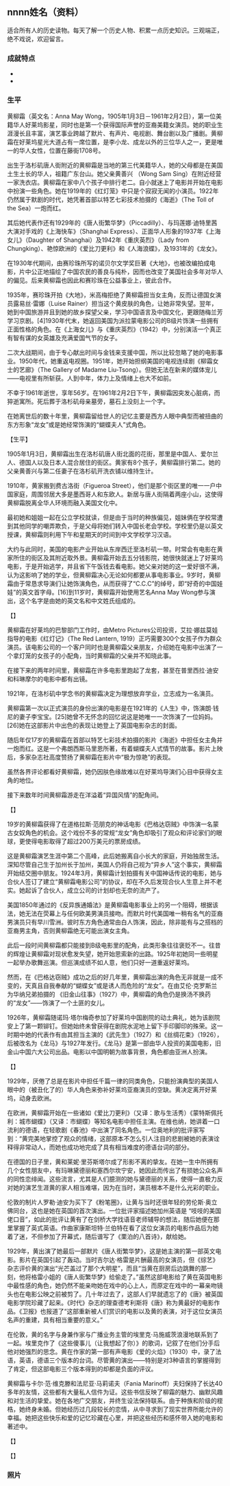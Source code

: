 ## nnnn姓名（资料）

适合所有人的历史读物。每天了解一个历史人物、积累一点历史知识。三观端正，绝不戏说，欢迎留言。  

### 成就特点

- ​
- ​


### 生平

黄柳霜（英文名：Anna May Wong，1905年1月3日－1961年2月2日），第一位美籍华人好莱坞影星，同时也是第一个获得国际声誉的亚裔美籍女演员。她的职业生涯漫长且丰富，演艺事业跨越了默片、有声片、电视剧、舞台剧以及广播剧。黄柳霜在好莱坞星光大道占有一席位置，是李小龙、成龙以外的三位华人之一，更是唯一的华人女性，位置在藤街1708号。

出生于洛杉矶唐人街附近的黄柳霜是当地的第三代美籍华人，她的父母都是在美国土生土长的华人，祖籍广东台山。她父亲黄善兴 （Wong Sam Sing）在附近经营一家洗衣店。黄柳霜在家中八个孩子中排行老二。自小就迷上了电影并开始在电影中扮演一些角色。她在1919年的《红灯笼》中只是个寂寂无闻的小演员。1922年仍然属于默剧的时代，她凭著首部以特艺七彩技术拍摄的《海逝》（The Toll of the Sea）一炮而红。

其后她代表作还有1929年的《唐人街繁华梦》（Piccadilly）、与玛莲娜·迪特里茜大演对手戏的《上海快车》（Shanghai Express）、正面华人形象的1937年《上海女儿》（Daughter of Shanghai）及1942年《重庆英烈》（Lady from Chungking）、艳惊欧洲的《爱比刀更利》和《人海浪蝶》，及1931年的《龙女》。

在1930年代期间，由赛珍珠所写的诺贝尔文学奖巨著《大地》，也被改编拍成电影，片中公正地描绘了中国农民的善良与纯朴，因而也改变了美国社会多年对华人的偏见。后来黄柳霜也因此和赛珍珠在公益事业上，彼此合作。

1935年，赛珍珠开拍《大地》，米高梅拒绝了黄柳霜担当女主角，反而让德国女演员露易丝·雷娜（Luise Rainer）担当这个黄皮肤的角色，让她非常失望。翌年，她到中国旅游并且到她的故乡探望父亲，学习中国语言及中国文化，更跟随梅兰芳学习京剧。[4]1930年代末，她返回美国为派拉蒙电影公司的B级片饰演一些拥有正面性格的角色。在《上海女儿》与《重庆英烈》（1942）中，分别演活一个真正有智有谋的女英雄及充满爱国气节的女子。

二次大战期间，由于专心献出时间与金钱来支援中国，所以比较忽略了她的电影事业。1950年代，她重返电视圈。1951年，她开始担纲美国的电视连续剧《柳霜女士的艺廊》（The Gallery of Madame Liu-Tsong）。但她无法在新来的媒体宠儿——电视里有所斩获。人到中年，体力上及情绪上也大不如前。

不幸于1961年逝世，享年56岁。在1961年2月2日下午，黄柳霜因突发心脏病，而猝逝寓所。死后葬于洛杉矶母亲墓旁，墓石上没刻上一个字。

在她离世后的数十年里，黄柳霜留给世人的记忆主要是西方人眼中典型而被扭曲的东方形象“龙女”或是她经常饰演的“蝴蝶夫人”式角色。



【生平】

1905年1月3日，黄柳霜出生在洛杉矶唐人街北面的花街，那里是中国人、爱尔兰人、德国人以及日本人混合居住的街区。黄家有8个孩子，黄柳霜排行第二。她的父亲黄善兴与第二任妻子在洛杉矶开洗衣铺以维持生计。

1910年，黄家搬到费古洛街（Figueroa Street），他们是那个街区里的唯一一户中国家庭，周围邻居大多是墨西哥人和东欧人。新居与唐人街隔着两座小山，这使得黄柳霜脱离全华人环境而融入美国文化中。

最初她和姐姐一起在公立学校就读，但是由于当时的种族偏见，姐妹俩在学校常遭到其他同学的嘲弄欺负，于是父母将她们转入中国长老会学校。学校里仍是以英文授课，黄柳霜则利用下午和星期天的时间到中文学校学习汉语。

大约与此同时，美国的电影产业开始从东岸西迁至洛杉矶一带。时常会有电影在黄家所住的街区及其附近取外景。黄柳霜开始去五分钱影院，她很快就迷上了好莱坞电影，于是开始逃学，并且省下午饭钱去看电影。她父亲对她的这一爱好很不满，认为这影响了她的学业，但黄柳霜决心无论如何都要从事电影事业。9岁时，黄柳霜由于常恳求导演们让她饰演角色，从而获得了“C.C.C”的绰号，即“好奇的中国娃娃”的英文首字母。[16]到11岁时，黄柳霜开始使用艺名Anna May Wong参与演出，这个名字是由她的英文名和中文姓氏组成的。

【】

黄柳霜在好莱坞的巴黎部门工作时，由Metro Pictures公司投资，艾拉·娜兹莫娃指导的电影《红灯记》（The Red Lantern, 1919）正巧需要300个女孩子作为群众演员。该电影公司的一个客户同时也是黄柳霜父亲朋友，介绍她在电影中出演了一个拿灯笼的女孩子的小配角，当时黄柳霜的父亲并不知晓此事。

在接下来的两年时间里，黄柳霜在许多电影里跑起了龙套，甚至在普里西拉·迪安和科琳摩尔的电影中都有出镜。

1921年，在洛杉矶中学念书的黄柳霜决定为理想放弃学业，立志成为一名演员。

黄柳霜第一次以正式演员的身份出演的电影是在1921年的《人生》中，饰演朗·钱尼的妻子李宝宝。[25]她曾不无怀念的回忆说这是她唯一一次饰演了一位妈妈。[26]她在这部影片中出色的表现让她登上了英国电影杂志的封面。

随后年仅17岁的黄柳霜在首部以特艺七彩技术拍摄的影片《海逝》中担任女主角并一炮而红。这是一个弗朗西斯马里恩所著，有着蝴蝶夫人式情节的故事。影片上映后，多家杂志社高度赞扬了黄柳霜在影片中“极为惊艳”的表现。

虽然各界评论都看好黄柳霜，她仍因肤色缘故难以在好莱坞导演们心目中获得女主角的地位。

接下来数年时间黄柳霜游走在洋溢着“异国风情”的配角间。

【】

19岁的黄柳霜获得了在道格拉斯·范朋克的神话电影《巴格达窃贼》中饰演一名蒙古女奴角色的机会。这个戏份不多的常规“龙女”角色却吸引了观众和评论家们的眼球，更使得电影取得了超过200万美元的票房成绩。

这是黄柳霜演艺生涯中第二个高峰，此后她搬离自小长大的家庭，开始独居生活。深知尽管自己生于加州长于加州，美国人仍将自己视为“异乡人”这个事实，黄柳霜开始结交圈中朋友。1924年3月，黄柳霜计划拍摄有关中国神话传说的电影，她与合伙人签订了建立“黄柳霜电影公司”的协议，却在不久后发现合伙人生意上并不老实。她起诉了合伙人，成立公司的计划却也无奈的流产了。

美国1850年通过的《反异族通婚法》是黄柳霜电影事业上的另一个阻碍，根据该法，她无法在荧幕上与任何欧美男演员接吻。而默片时代美国唯一稍有名气的亚裔男演员只有早川雪洲。彼时东方角色通常由白人饰演，因此，除非能有与之搭档的亚裔男主角，否则黄柳霜绝无可能出演女主角。

此后一段时间黄柳霜都只能接到B级电影里的配角，此类形象往往褒贬不一。往昔的辉煌让黄柳霜对现状愈发失望，她开始思索新的出路。1925年初她同一些明星一起举办歌舞巡演。但巡演成绩不如人意，他们只好一道重返好莱坞。

然而，在《巴格达窃贼》成功之后的好几年里，黄柳霜出演的角色无非就是一成不变的，天真且自我奉献的“蝴蝶女”或是诱人而危险的“龙女”。在由艾伦·克罗斯兰为华纳兄弟拍摄的 《旧金山往事》（1927）中，黄柳霜的角色仍是换汤不换药的“龙女”——饰演了一个土匪的女儿。

1926年，黄柳霜随诺玛·塔尔梅奇参加了好莱坞中国剧院的动土典礼，她为该剧院安上了第一颗铆钉。但她始终未曾获得在剧院水泥地上留下手印脚印的殊荣。这一时期中她的代表作有由其担当主演的《武先生》（1927）和《丝绸花束》（1926），后被改名为《龙马》与1927年发行。《龙马》是第一部由华人投资的美国电影，旧金山中国六大公司出品。电影以中国明朝为故事背景，角色都由亚洲人扮演。

【】

1929年，厌倦了总是在影片中担任千篇一律的同类角色，只能扮演典型的美国人眼中的（被丑化了的）华人角色来弥补好莱坞亚裔演员的空缺。黄决定离开好莱坞，动身去欧洲。

在欧洲，黄柳霜开始在一些诸如《爱比刀更利》（又译：歌与生活秀）《蒙特斯佩托利：城市蝴蝶》（又译：市蝴蝶）等知名电影中担任主演。在维也纳，她讲着一口流利的德语，在轻歌剧《春池》中出演了同名角色。一位奥地利的批评家写到：“黄完美地掌控了观众的情绪，这部原本不怎么引人注目的悲剧被她的表演诠释得非常动人，而她也成功地完成了具有相当难度的德语台词的部分。

在德国的日子里，黄和莱妮·里芬斯塔尔成了形影不离的挚友。在她一生中所拥有几个女性朋友中，有玛琳黛德丽和塞西尔坎宁安，她因此而传出了有损她公众名声的同性恋绯闻。这些流言，尤其是人们臆测的她与黛德丽的关系，使得一直极力反对她的演艺生涯黄的家人相当难堪，因为在当时，演员根本不是什么光彩的职业。

伦敦的制片人罗勒·迪安为买下了《粉笔圈》，让黄与当时还很年轻的劳伦斯·奥立佛同台，这也是她在英国的首次演出。一位批评家描述她加州英语是 “吱吱的美国佬口音”，如此的批评让黄有了在剑桥大学找语音老师辅导的想法，随后她便在那里掌握了英式英语。作曲家康斯坦特·兰伯特在看了这位女演员的电影作品后为她着了迷，不但参加了开幕式，随后谱写了《栗泊的八首诗》，献给她。

1929年，黄出演了她最后一部默片《唐人街繁华梦》，这是她主演的第一部英文电影。影片在英国引起了轰动。当时吉尔达·格雷是片酬最高的女演员，但《综艺》杂志评价黄的演出“光芒盖过了那个大明星”，而且“当黄在厨房后边跳舞的那一刻，他将格雷小姐的《唐人街繁华梦》给偷走了。”虽然这部电影给了黄在英国电影中最性感的角色，她仍然不能亲吻她在戏中的心上人，而原定在戏中的一幕亲吻镜头也在电影公映之前被剪了。几十年过去了，这部人们早就遗忘了的《唐》被英国电影学院珍藏了起来。《时代》杂志的理查德考利斯将《唐》称为黄最好的电影作品。《卫报》也报道了“这部重新被人们赏识的电影以及黄的表演，对于这位女演员名声的重建，具有相当重要的意义。”

在伦敦，黄的名字与身兼作家与广播业务主管的埃里克·马施威茨浪漫地联系到了一起。埃里克作了《这些傻事儿（让我想起了你）》的歌词，记叙了在他们分手后他对她强烈的思念。黄在作家的第一部有声电影《爱的火焰》（1930）中，录了法语，英语，德语三个版本的台词。尽管黄的演出——特别是对3种语言的掌握得到了肯定，但这部电影三个版本得到的却都是负面的评议。





黄柳霜与卡尔·范·维克滕和法尼亚·马莉诺夫（Fania Marinoff）夫妇保持了长达40多年的友情，这些都有大量私人信件为证。这些书信反映了柳霜的魅力、幽默风趣和对生活的挚爱。她在各地广交朋友，并终生设法保持联系。由于种族和阶级的桎梏，她终身未婚。但她经历过几段较长的恋情，从中寻求到了现实世界所能允许的幸福。她把这些快乐和爱的记忆珍藏在心里，并把这些经历和感怀带入她的电影和著述中。

【】







【】

### 照片

